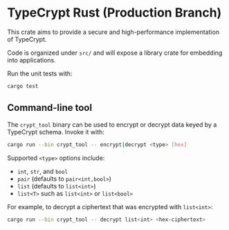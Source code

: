 # TypeCrypt Rust (Production Branch)

This crate aims to provide a secure and high-performance implementation of TypeCrypt.

Code is organized under `src/` and will expose a library crate for embedding into applications.

Run the unit tests with:

```bash
cargo test
```

## Command-line tool

The `crypt_tool` binary can be used to encrypt or decrypt data keyed by a
TypeCrypt schema. Invoke it with:

```bash
cargo run --bin crypt_tool -- encrypt|decrypt <type> [hex]
```

Supported `<type>` options include:

- `int`, `str`, and `bool`
- `pair` (defaults to `pair<int,bool>`)
- `list` (defaults to `list<int>`)
- `list<T>` such as `list<int>` or `list<bool>`

For example, to decrypt a ciphertext that was encrypted with `list<int>`:

```bash
cargo run --bin crypt_tool -- decrypt list<int> <hex-ciphertext>
```
